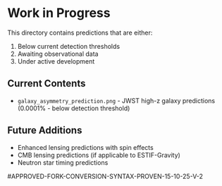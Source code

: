 # Work in Progress

This directory contains predictions that are either:
1. Below current detection thresholds
2. Awaiting observational data
3. Under active development

## Current Contents

- `galaxy_asymmetry_prediction.png` - JWST high-z galaxy predictions (0.0001% - below detection threshold)

## Future Additions

- Enhanced lensing predictions with spin effects
- CMB lensing predictions (if applicable to ESTIF-Gravity)
- Neutron star timing predictions


#APPROVED-FORK-CONVERSION-SYNTAX-PROVEN-15-10-25-V-2

